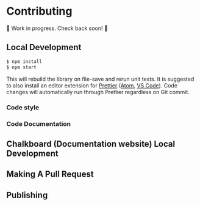 # Contributing

🚧 Work in progress. Check back soon! 🚧

## Local Development

```sh
$ npm install
$ npm start
```

This will rebuild the library on file-save and rerun unit tests. It is suggested to also install an editor extension for [Prettier](https://prettier.io/) ([Atom](https://atom.io/packages/prettier-atom), [VS Code](https://github.com/prettier/prettier-vscode)). Code changes will automatically run through Prettier regardless on Git commit.

### Code style

### Code Documentation

## Chalkboard (Documentation website) Local Development

## Making A Pull Request

## Publishing
